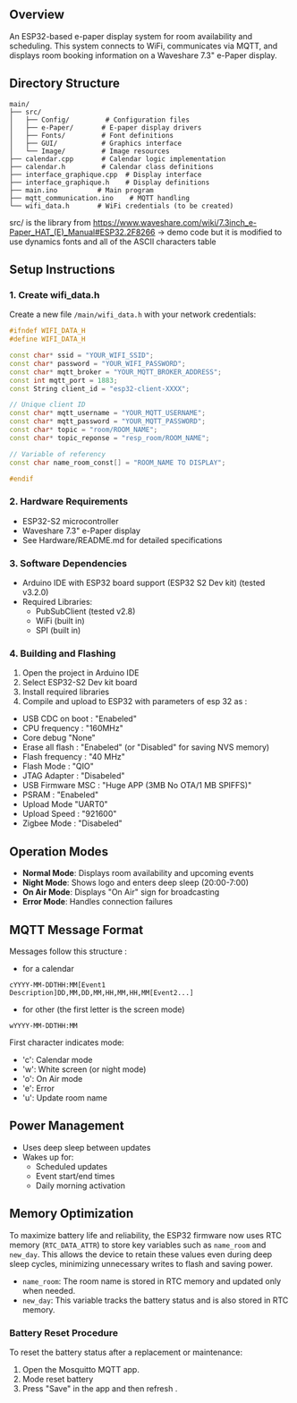 ## Overview
An ESP32-based e-paper display system for room availability and scheduling. This system connects to WiFi, communicates via MQTT, and displays room booking information on a Waveshare 7.3" e-Paper display.

## Directory Structure
```
main/
├── src/
│   ├── Config/         # Configuration files
│   ├── e-Paper/       # E-paper display drivers
│   ├── Fonts/         # Font definitions
│   ├── GUI/           # Graphics interface
│   └── Image/         # Image resources
├── calendar.cpp       # Calendar logic implementation
├── calendar.h         # Calendar class definitions
├── interface_graphique.cpp  # Display interface
├── interface_graphique.h    # Display definitions
├── main.ino          # Main program
├── mqtt_communication.ino    # MQTT handling
└── wifi_data.h       # WiFi credentials (to be created)

```
src/ is the library from https://www.waveshare.com/wiki/7.3inch_e-Paper_HAT_(E)_Manual#ESP32.2F8266 -> demo code but it is modified to use dynamics fonts and all of the ASCII characters table

## Setup Instructions

### 1. Create wifi_data.h
Create a new file `/main/wifi_data.h` with your network credentials:

```cpp
#ifndef WIFI_DATA_H
#define WIFI_DATA_H

const char* ssid = "YOUR_WIFI_SSID";
const char* password = "YOUR_WIFI_PASSWORD";
const char* mqtt_broker = "YOUR_MQTT_BROKER_ADDRESS";
const int mqtt_port = 1883;
const String client_id = "esp32-client-XXXX"; 

// Unique client ID
const char* mqtt_username = "YOUR_MQTT_USERNAME";
const char* mqtt_password = "YOUR_MQTT_PASSWORD";
const char* topic = "room/ROOM_NAME";
const char* topic_reponse = "resp_room/ROOM_NAME";

// Variable of referency
const char name_room_const[] = "ROOM_NAME TO DISPLAY";

#endif
```

### 2. Hardware Requirements
- ESP32-S2 microcontroller
- Waveshare 7.3" e-Paper display
- See Hardware/README.md for detailed specifications

### 3. Software Dependencies
- Arduino IDE with ESP32 board support (ESP32 S2 Dev kit) (tested v3.2.0)
- Required Libraries:
  - PubSubClient (tested v2.8)
  - WiFi (built in)
  - SPI (built in)

### 4. Building and Flashing
1. Open the project in Arduino IDE
2. Select ESP32-S2 Dev kit board
3. Install required libraries
4. Compile and upload to ESP32 with parameters of esp 32 as : 
- USB CDC on boot : "Enabeled"
- CPU frequency : "160MHz"
- Core debug "None"
- Erase all flash : "Enabeled" (or "Disabled" for saving NVS memory)
- Flash frequency : "40 MHz"
- Flash Mode : "QIO"
- JTAG Adapter : "Disabeled"
- USB Firmware MSC : "Huge APP (3MB No OTA/1 MB SPIFFS)"
- PSRAM : "Enabeled"
- Upload Mode "UART0"
- Upload Speed : "921600"
- Zigbee Mode : "Disabeled"

## Operation Modes
- **Normal Mode**: Displays room availability and upcoming events
- **Night Mode**: Shows logo and enters deep sleep (20:00-7:00)
- **On Air Mode**: Displays "On Air" sign for broadcasting
- **Error Mode**: Handles connection failures

## MQTT Message Format
Messages follow this structure :
- for a calendar
```
cYYYY-MM-DDTHH:MM[Event1 Description]DD,MM,DD,MM,HH,MM,HH,MM[Event2...]
```
- for other  (the first letter is the screen mode)
```
wYYYY-MM-DDTHH:MM
```
First character indicates mode:
- 'c': Calendar mode
- 'w': White screen (or night mode)
- 'o': On Air mode
- 'e': Error
- 'u': Update room name

## Power Management
- Uses deep sleep between updates
- Wakes up for:
  - Scheduled updates
  - Event start/end times
  - Daily morning activation

## Memory Optimization

To maximize battery life and reliability, the ESP32 firmware now uses RTC memory (`RTC_DATA_ATTR`) to store key variables such as `name_room` and `new_day`. This allows the device to retain these values even during deep sleep cycles, minimizing unnecessary writes to flash and saving power.

- `name_room`: The room name is stored in RTC memory and updated only when needed.
- `new_day`: This variable tracks the battery status and is also stored in RTC memory.

### Battery Reset Procedure

To reset the battery status after a replacement or maintenance:
1. Open the Mosquitto MQTT app.
2. Mode reset battery
3. Press "Save" in the app and then refresh .


